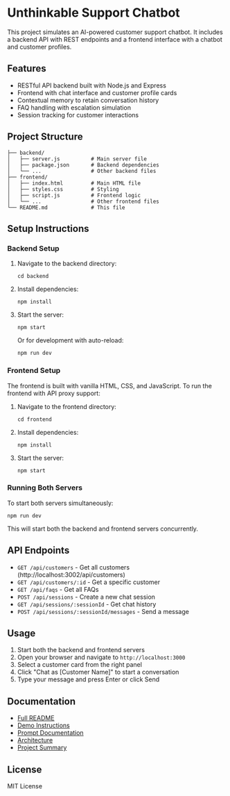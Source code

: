 # Unthinkable Support Chatbot

This project simulates an AI-powered customer support chatbot. It includes a backend API with REST endpoints and a frontend interface with a chatbot and customer profiles.

## Features

- RESTful API backend built with Node.js and Express
- Frontend with chat interface and customer profile cards
- Contextual memory to retain conversation history
- FAQ handling with escalation simulation
- Session tracking for customer interactions

## Project Structure

```
├── backend/
│   ├── server.js          # Main server file
│   ├── package.json       # Backend dependencies
│   └── ...                # Other backend files
├── frontend/
│   ├── index.html         # Main HTML file
│   ├── styles.css         # Styling
│   ├── script.js          # Frontend logic
│   └── ...                # Other frontend files
└── README.md              # This file
```

## Setup Instructions

### Backend Setup

1. Navigate to the backend directory:
   ```
   cd backend
   ```

2. Install dependencies:
   ```
   npm install
   ```

3. Start the server:
   ```
   npm start
   ```
   
   Or for development with auto-reload:
   ```
   npm run dev
   ```

### Frontend Setup

The frontend is built with vanilla HTML, CSS, and JavaScript. To run the frontend with API proxy support:

1. Navigate to the frontend directory:
   ```
   cd frontend
   ```

2. Install dependencies:
   ```
   npm install
   ```

3. Start the server:
   ```
   npm start
   ```

### Running Both Servers

To start both servers simultaneously:

```
npm run dev
```

This will start both the backend and frontend servers concurrently.

## API Endpoints

- `GET /api/customers` - Get all customers (http://localhost:3002/api/customers)
- `GET /api/customers/:id` - Get a specific customer
- `GET /api/faqs` - Get all FAQs
- `POST /api/sessions` - Create a new chat session
- `GET /api/sessions/:sessionId` - Get chat history
- `POST /api/sessions/:sessionId/messages` - Send a message

## Usage

1. Start both the backend and frontend servers
2. Open your browser and navigate to `http://localhost:3000`
3. Select a customer card from the right panel
4. Click "Chat as [Customer Name]" to start a conversation
5. Type your message and press Enter or click Send

## Documentation

- [Full README](./README.md)
- [Demo Instructions](./DEMO.md)
- [Prompt Documentation](./PROMPTS.md)
- [Architecture](./architecture.md)
- [Project Summary](./SUMMARY.md)

## License

MIT License